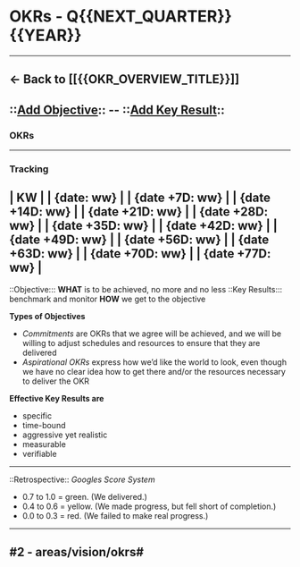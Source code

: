 # OKRs - Q{{NEXT_QUARTER}} {{YEAR}}
---
<- Back to [[{{OKR_OVERVIEW_TITLE}}]]
---
::[Add Objective](bear://x-callback-url/add-text?selected=yes&mode=prepend&new_line=yes&text={{O_TEXT}}&token={{BEAR_TOKEN}}):: -- ::[Add Key Result](bear://x-callback-url/add-text?selected=yes&mode=prepend&new_line=yes&text={{KR_TEXT}}&token={{BEAR_TOKEN}})::
---
### OKRs

---
### Tracking
| KW |
| {date: ww}   | 
| {date +7D: ww}   | 
| {date +14D: ww}   | 
| {date +21D: ww}   | 
| {date +28D: ww}   | 
| {date +35D: ww}   | 
| {date +42D: ww}   | 
| {date +49D: ww}   | 
| {date +56D: ww}   | 
| {date +63D: ww}   | 
| {date +70D: ww}   | 
| {date +77D: ww}   | 
---
::Objective::: **WHAT** is to be achieved, no more and no less
::Key Results::: benchmark and monitor **HOW** we get to the objective

**Types of Objectives**
- *Commitments* are OKRs that we agree will be achieved, and we will be willing to adjust schedules and resources to ensure that they are delivered
- *Aspirational OKRs* express how we’d like the world to look, even though we have no clear idea how to get there and/or the resources necessary to deliver the OKR

**Effective Key Results are**
- specific
- time-bound
- aggressive yet realistic
- measurable
- verifiable
---
::Retrospective::
*Googles Score System*
- 0.7 to 1.0 = green. (We delivered.)
- 0.4 to 0.6 = yellow. (We made progress, but fell short of completion.)
- 0.0 to 0.3 = red. (We failed to make real progress.)
---
#2 - areas/vision/okrs#
---
